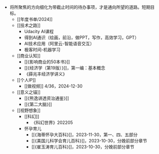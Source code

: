 - 将所聚焦的方向细化为带截止时间的待办事项，才是通向所望的道路。短期目标。
	- [[年度书单/2024]]
	- [[技术之路]]
		- Udacity AI课程
		- 得到AI通识（绘画，前沿，做PPT，写作，高效学习，GPT）
		- AI技术应用（阿里云-智能语音交互）
		- 极客时间-机器学习
	- [[商业认知]]
		- [[《影响商业的50本书》]]
		- [[《经济学（第19版）》]]，第一编：基本概念
		- 《薛兆丰经济学讲义》
	- [[个人IP]]
		- [[做视频]] 4/36，2024-12-30
	- [[意义之锚]]
		- [[《熊逸讲透资治通鉴》]]
		- [[《第二大脑》]]
	- [[视野想象]]
		- [[科幻]]
			- 《科幻世界》202205
		- 怀孕育儿
			- [[《海蒂怀孕大百科》]]，2023-11-30，第一、四、五部分
			- [[《美国儿科学会育儿百科》]]，2023-10-30，分娩前部分章节
			- [[《崔玉涛育儿百科》]]，2023-10-30，分娩前部分章节